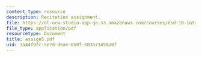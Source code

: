 ```yaml
---
content_type: resource
description: Recitation assignment.
file: https://ol-ocw-studio-app-qa.s3.amazonaws.com/courses/esd-10-introduction-to-technology-and-policy-fall-2006/3a44f9fc5e7ddeae050f683a71458a8f_assign5.pdf
file_type: application/pdf
resourcetype: Document
title: assign5.pdf
uid: 3a44f9fc-5e7d-deae-050f-683a71458a8f
---
```

